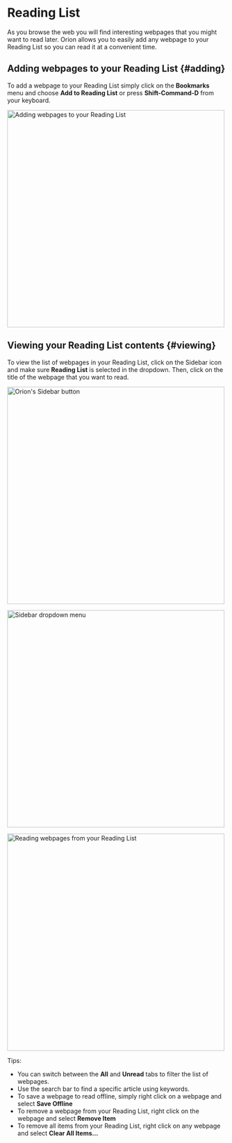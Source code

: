 # Reading List

As you browse the web you will find interesting webpages that you might want to read later. Orion allows you to easily add any webpage to your Reading List so you can read it at a convenient time.

## Adding webpages to your Reading List {#adding}

To add a webpage to your Reading List simply click on the **Bookmarks** menu and choose **Add to Reading List** or press **Shift-Command-D** from your keyboard.

<img src="./media/macos_reading_list_add_menu.png" width="500" alt="Adding webpages to your Reading List"><br />

## Viewing your Reading List contents {#viewing}

To view the list of webpages in your Reading List, click on the Sidebar icon and make sure **Reading List** is selected in the dropdown. Then, click on the title of the webpage that you want to read.

<img src="./media/macos_reading_list_sidebar_button.png" width="500" alt="Orion's Sidebar button"><br />

<img src="./media/macos_reading_list_sidebar_dropdown.png" width="500" alt="Sidebar dropdown menu"><br />

<img src="./media/macos_reading_list_read_article.png" width="500" alt="Reading webpages from your Reading List"><br />

Tips:
- You can switch between the **All** and **Unread** tabs to filter the list of webpages.
- Use the search bar to find a specific article using keywords.
- To save a webpage to read offline, simply right click on a webpage and select **Save Offline**
- To remove a webpage from your Reading List, right click on the webpage and select **Remove Item**
- To remove all items from your Reading List, right click on any webpage and select **Clear All Items...**

